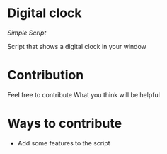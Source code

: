 # Digital clock

*Simple Script*

Script that shows a digital clock in your window

# Contribution

Feel free to contribute What you think will be helpful

# Ways to contribute

- Add some features to the script
